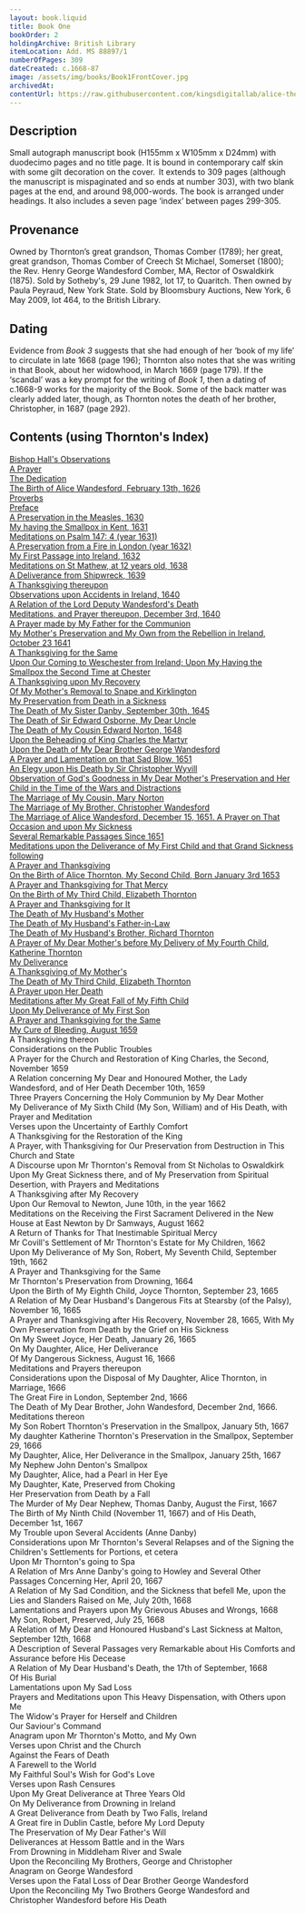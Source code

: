 ```yaml
---
layout: book.liquid
title: Book One
bookOrder: 2
holdingArchive: British Library
itemLocation: Add. MS 88897/1
numberOfPages: 309
dateCreated: c.1668-87
image: /assets/img/books/Book1FrontCover.jpg
archivedAt: 
contentUrl: https://raw.githubusercontent.com/kingsdigitallab/alice-thornton/refs/heads/edition/texts/01_book_one/book_one.xml
---
```


## Description 

Small autograph manuscript book (H155mm x W105mm x D24mm) with duodecimo pages and no title page. It is bound in contemporary calf skin with some gilt decoration on the cover.  It extends to 309 pages (although the manuscript is mispaginated and so ends at number 303), with two blank pages at the end, and around 98,000-words. The book is arranged under headings. It also includes a seven page ‘index’ between pages 299-305. 

## Provenance 

Owned by Thornton’s great grandson, Thomas Comber (1789); her great, great grandson, Thomas Comber of Creech St Michael, Somerset (1800); the Rev. Henry George Wandesford Comber, MA, Rector of Oswaldkirk (1875). Sold by Sotheby's, 29 June 1982, lot 17, to Quaritch. Then owned by Paula Peyraud, New York State. Sold by Bloomsbury Auctions, New York, 6 May 2009, lot 464, to the British Library.  

## Dating

Evidence from _Book 3_ suggests that she had enough of her ‘book of my life’ to circulate in late 1668 (page 196); Thornton also notes that she was writing in that Book, about her widowhood, in March 1669 (page 179). If the ‘scandal’ was a key prompt for the writing of _Book 1_, then a dating of c.1668-9 works for the majority of the Book. Some of the back matter was clearly added later, though, as Thornton notes the death of her brother, Christopher, in 1687 (page 292).

## Contents (using Thornton's Index)

[Bishop Hall's Observations](https://thornton.kdl.kcl.ac.uk/edition/?p0.do=book_one&p0.lo=p.1&p0.vi=modern) <br/>
[A Prayer](https://thornton.kdl.kcl.ac.uk/edition/?p0.do=book_one&p0.lo=p.2&p0.vi=modern) <br/>
[The Dedication](https://thornton.kdl.kcl.ac.uk/edition/?p0.do=book_one&p0.lo=p.3&p0.vi=modern) <br/>
[The Birth of Alice Wandesford, February 13th, 1626](https://thornton.kdl.kcl.ac.uk/edition/?p0.do=book_one&p0.lo=p.5&p0.vi=modern) <br/>
[Proverbs](https://thornton.kdl.kcl.ac.uk/edition/?p0.do=book_one&p0.lo=p.6&p0.vi=modern) <br/>
[Preface](https://thornton.kdl.kcl.ac.uk/edition/?p0.do=book_one&p0.lo=p.7&p0.vi=modern) <br/>
[A Preservation in the Measles, 1630](https://thornton.kdl.kcl.ac.uk/edition/?p0.do=book_one&p0.lo=p.8&p0.vi=modern) <br/>
[My having the Smallpox in Kent, 1631](https://thornton.kdl.kcl.ac.uk/edition/?p0.do=book_one&p0.lo=p.9&p0.vi=modern) <br/>
[Meditations on Psalm 147: 4 (year 1631)](https://thornton.kdl.kcl.ac.uk/edition/?p0.do=book_one&p0.lo=p.10&p0.vi=modern) <br/>
[A Preservation from a Fire in London (year 1632)](https://thornton.kdl.kcl.ac.uk/edition/?p0.do=book_one&p0.lo=p.11&p0.vi=modern) <br/>
[My First Passage into Ireland, 1632](https://thornton.kdl.kcl.ac.uk/edition/?p0.do=book_one&p0.lo=p.12&p0.vi=modern) <br/>
[Meditations on St Mathew, at 12 years old, 1638](https://thornton.kdl.kcl.ac.uk/edition/?p0.do=book_one&p0.lo=p.14&p0.vi=modern) <br/>
[A Deliverance from Shipwreck, 1639](https://thornton.kdl.kcl.ac.uk/edition/?p0.do=book_one&p0.lo=p.15&p0.vi=modern) <br/>
[A Thanksgiving thereupon](https://thornton.kdl.kcl.ac.uk/edition/?p0.do=book_one&p0.lo=p.17&p0.vi=modern) <br/>
[Observations upon Accidents in Ireland, 1640](https://thornton.kdl.kcl.ac.uk/edition/?p0.do=book_one&p0.lo=p.20&p0.vi=modern) <br/>
[A Relation of the Lord Deputy Wandesford's Death](https://thornton.kdl.kcl.ac.uk/edition/?p0.do=book_one&p0.lo=p.27&p0.vi=modern) <br/>
[Meditations, and Prayer thereupon, December 3rd, 1640](https://thornton.kdl.kcl.ac.uk/edition/?p0.do=book_one&p0.lo=p.38&p0.vi=modern) <br/>
[A Prayer made by My Father for the Communion](https://thornton.kdl.kcl.ac.uk/edition/?p0.do=book_one&p0.lo=p.54&p0.vi=modern) <br/>
[My Mother's Preservation and My Own from the Rebellion in Ireland, October 23 1641](https://thornton.kdl.kcl.ac.uk/edition/?p0.do=book_one&p0.lo=p.62&p0.vi=modern) <br/>
[A Thanksgiving for the Same](https://thornton.kdl.kcl.ac.uk/edition/?p0.do=book_one&p0.lo=p.67&p0.vi=modern) <br/>
[Upon Our Coming to Weschester from Ireland; Upon My Having the Smallpox the Second Time at Chester](https://thornton.kdl.kcl.ac.uk/edition/?p0.do=book_one&p0.lo=p.69&p0.vi=modern) <br/>
[A Thanksgiving upon My Recovery](https://thornton.kdl.kcl.ac.uk/edition/?p0.do=book_one&p0.lo=p.75&p0.vi=modern) <br/>
[Of My Mother's Removal to Snape and Kirklington](https://thornton.kdl.kcl.ac.uk/edition/?p0.do=book_one&p0.lo=p.77&p0.vi=modern) <br/>
[My Preservation from Death in a Sickness](https://thornton.kdl.kcl.ac.uk/edition/?p0.do=book_one&p0.lo=p.83&p0.vi=modern) <br/>
[The Death of My Sister Danby, September 30th, 1645](https://thornton.kdl.kcl.ac.uk/edition/?p0.do=book_one&p0.lo=p.85&p0.vi=modern) <br/>
[The Death of Sir Edward Osborne, My Dear Uncle](https://thornton.kdl.kcl.ac.uk/edition/?p0.do=book_one&p0.lo=p.91&p0.vi=modern) <br/>
[The Death of My Cousin Edward Norton, 1648](https://thornton.kdl.kcl.ac.uk/edition/?p0.do=book_one&p0.lo=p.92&p0.vi=modern) <br/>
[Upon the Beheading of King Charles the Martyr](https://thornton.kdl.kcl.ac.uk/edition/?p0.do=book_one&p0.lo=p.93&p0.vi=modern) <br/>
[Upon the Death of My Dear Brother George Wandesford](https://thornton.kdl.kcl.ac.uk/edition/?p0.do=book_one&p0.lo=p.96&p0.vi=modern) <br/>
[A Prayer and Lamentation on that Sad Blow, 1651](https://thornton.kdl.kcl.ac.uk/edition/?p0.do=book_one&p0.lo=p.108&p0.vi=modern) <br/>
[An Elegy upon His Death by Sir Christopher Wyvill](https://thornton.kdl.kcl.ac.uk/edition/?p0.do=book_one&p0.lo=p.114&p0.vi=modern) <br/>
[Observation of God's Goodness in My Dear Mother's Preservation and Her Child in the Time of the Wars and Distractions](https://thornton.kdl.kcl.ac.uk/edition/?p0.do=book_one&p0.lo=p.115&p0.vi=modern) <br/>
[The Marriage of My Cousin, Mary Norton](https://thornton.kdl.kcl.ac.uk/edition/?p0.do=book_one&p0.lo=p.116&p0.vi=modern) <br/>
[The Marriage of My Brother, Christopher Wandesford](https://thornton.kdl.kcl.ac.uk/edition/?p0.do=book_one&p0.lo=p.116&p0.vi=modern) <br/>
[The Marriage of Alice Wandesford, December 15, 1651. A Prayer on That Occasion and upon My Sickness](https://thornton.kdl.kcl.ac.uk/edition/?p0.do=book_one&p0.lo=p.117&p0.vi=modern) <br/>
[Several Remarkable Passages Since 1651](https://thornton.kdl.kcl.ac.uk/edition/?p0.do=book_one&p0.lo=p.124&p0.vi=modern) <br/>
[Meditations upon the Deliverance of My First Child and that Grand Sickness following](https://thornton.kdl.kcl.ac.uk/edition/?p0.do=book_one&p0.lo=p.126&p0.vi=modern) <br/>
[A Prayer and Thanksgiving](https://thornton.kdl.kcl.ac.uk/edition/?p0.do=book_one&p0.lo=p.129&p0.vi=modern) <br/>
[On the Birth of Alice Thornton, My Second Child, Born January 3rd 1653](https://thornton.kdl.kcl.ac.uk/edition/?p0.do=book_one&p0.lo=p.132&p0.vi=modern) <br/>
[A Prayer and Thanksgiving for That Mercy](https://thornton.kdl.kcl.ac.uk/edition/?p0.do=book_one&p0.lo=p.134&p0.vi=modern) <br/>
[On the Birth of My Third Child, Elizabeth Thornton](https://thornton.kdl.kcl.ac.uk/edition/?p0.do=book_one&p0.lo=p.136&p0.vi=modern) <br/>
[A Prayer and Thanksgiving for It](https://thornton.kdl.kcl.ac.uk/edition/?p0.do=book_one&p0.lo=p.139&p0.vi=modern) <br/>
[The Death of My Husband's Mother](https://thornton.kdl.kcl.ac.uk/edition/?p0.do=book_one&p0.lo=p.141&p0.vi=modern) <br/>
[The Death of My Husband's Father-in-Law](https://thornton.kdl.kcl.ac.uk/edition/?p0.do=book_one&p0.lo=p.141&p0.vi=modern) <br/>
[The Death of My Husband's Brother, Richard Thornton](https://thornton.kdl.kcl.ac.uk/edition/?p0.do=book_one&p0.lo=p.141&p0.vi=modern) <br/>
[A Prayer of My Dear Mother's before My Delivery of My Fourth Child, Katherine Thornton](https://thornton.kdl.kcl.ac.uk/edition/?p0.do=book_one&p0.lo=p.142&p0.vi=modern) <br/>
[My Deliverance](https://thornton.kdl.kcl.ac.uk/edition/?p0.do=book_one&p0.lo=p.145&p0.vi=modern) <br/>
[A Thanksgiving of My Mother's](https://thornton.kdl.kcl.ac.uk/edition/?p0.do=book_one&p0.lo=p.145&p0.vi=modern) <br/>
[The Death of My Third Child, Elizabeth Thornton](https://thornton.kdl.kcl.ac.uk/edition/?p0.do=book_one&p0.lo=p.147&p0.vi=modern) <br/>
[A Prayer upon Her Death](https://thornton.kdl.kcl.ac.uk/edition/?p0.do=book_one&p0.lo=p.148&p0.vi=modern) <br/>
[Meditations after My Great Fall of My Fifth Child](https://thornton.kdl.kcl.ac.uk/edition/?p0.do=book_one&p0.lo=p.149&p0.vi=modern) <br/>
[Upon My Deliverance of My First Son](https://thornton.kdl.kcl.ac.uk/edition/?p0.do=book_one&p0.lo=p.150&p0.vi=modern) <br/>
[A Prayer and Thanksgiving for the Same](https://thornton.kdl.kcl.ac.uk/edition/?p0.do=book_one&p0.lo=p.151&p0.vi=modern) <br/>
[My Cure of Bleeding, August 1659](https://thornton.kdl.kcl.ac.uk/edition/?p0.do=book_one&p0.lo=p.153&p0.vi=modern) <br/>
A Thanksgiving thereon <br/>
Considerations on the Public Troubles <br/>
A Prayer for the Church and Restoration of King Charles, the Second, November 1659 <br/>
A Relation concerning My Dear and Honoured Mother, the Lady Wandesford, and of Her Death December 10th, 1659 <br/>
Three Prayers Concerning the Holy Communion by My Dear Mother <br/>
My Deliverance of My Sixth Child (My Son, William) and of His Death, with Prayer and Meditation <br/>
Verses upon the Uncertainty of Earthly Comfort <br/>
A Thanksgiving for the Restoration of the King <br/>
A Prayer, with Thanksgiving for Our Preservation from Destruction in This Church and State <br/>
A Discourse upon Mr Thornton's Removal from St Nicholas to Oswaldkirk <br/>
Upon My Great Sickness there, and of My Preservation from Spiritual Desertion, with Prayers and Meditations <br/>
A Thanksgiving after My Recovery <br/>
Upon Our Removal to Newton, June 10th, in the year 1662 <br/>
Meditations on the Receiving the First Sacrament Delivered in the New House at East Newton by Dr Samways, August 1662 <br/>
A Return of Thanks for That Inestimable Spiritual Mercy <br/>
Mr Covill's Settlement of Mr Thornton's Estate for My Children, 1662 <br/>
Upon My Deliverance of My Son, Robert, My Seventh Child, September 19th, 1662 <br/>
A Prayer and Thanksgiving for the Same <br/>
Mr Thornton's Preservation from Drowning, 1664 <br/>
Upon the Birth of My Eighth Child, Joyce Thornton, September 23, 1665 <br/>
A Relation of My Dear Husband's Dangerous Fits at Stearsby (of the Palsy), November 16, 1665 <br/>
A Prayer and Thanksgiving after His Recovery, November 28, 1665, With My Own Preservation from Death by the Grief on His Sickness <br/>
On My Sweet Joyce, Her Death, January 26, 1665 <br/>
On My Daughter, Alice, Her Deliverance <br/>
Of My Dangerous Sickness, August 16, 1666 <br/>
Meditations and Prayers thereupon <br/>
Considerations upon the Disposal of My Daughter, Alice Thornton, in Marriage, 1666 <br/>
The Great Fire in London, September 2nd, 1666 <br/>
The Death of My Dear Brother, John Wandesford, December 2nd, 1666. Meditations thereon <br/>
My Son Robert Thornton's Preservation in the Smallpox, January 5th, 1667 <br/>
My daughter Katherine Thornton's Preservation in the Smallpox, September 29, 1666 <br/>
My Daughter, Alice, Her Deliverance in the Smallpox, January 25th, 1667 <br/>
My Nephew John Denton's Smallpox <br/>
My Daughter, Alice, had a Pearl in Her Eye <br/>
My Daughter, Kate, Preserved from Choking <br/>
Her Preservation from Death by a Fall <br/>
The Murder of My Dear Nephew, Thomas Danby, August the First, 1667 <br/>
The Birth of My Ninth Child (November 11, 1667) and of His Death, December 1st, 1667 <br/>
My Trouble upon Several Accidents (Anne Danby) <br/>
Considerations upon Mr Thornton's Several Relapses and of the Signing the Children's Settlements for Portions, et cetera <br/>
Upon Mr Thornton's going to Spa <br/>
A Relation of Mrs Anne Danby's going to Howley and Several Other Passages Concerning Her, April 20, 1667 <br/>
A Relation of My Sad Condition, and the Sickness that befell Me, upon the Lies and Slanders Raised on Me, July 20th, 1668 <br/>
Lamentations and Prayers upon My Grievous Abuses and Wrongs, 1668 <br/>
My Son, Robert, Preserved, July 25, 1668 <br/>
A Relation of My Dear and Honoured Husband's Last Sickness at Malton, September 12th, 1668 <br/>
A Description of Several Passages very Remarkable about His Comforts and Assurance before His Decease <br/>
A Relation of My Dear Husband's Death, the 17th of September, 1668 <br/>
Of His Burial <br/>
Lamentations upon My Sad Loss <br/>
Prayers and Meditations upon This Heavy Dispensation, with Others upon Me <br/>
The Widow's Prayer for Herself and Children <br/>
Our Saviour's Command <br/>
Anagram upon Mr Thornton's Motto, and My Own <br/>
Verses upon Christ and the Church <br/>
Against the Fears of Death <br/>
A Farewell to the World <br/>
My Faithful Soul's Wish for God's Love <br/>
Verses upon Rash Censures <br/>
Upon My Great Deliverance at Three Years Old <br/>
On My Deliverance from Drowning in Ireland <br/>
A Great Deliverance from Death by Two Falls, Ireland <br/>
A Great fire in Dublin Castle, before My Lord Deputy <br/>
The Preservation of My Dear Father's Will <br/>
Deliverances at Hessom Battle and in the Wars <br/>
From Drowning in Middleham River and Swale <br/>
Upon the Reconciling My Brothers, George and Christopher <br/>
Anagram on George Wandesford <br/>
Verses upon the Fatal Loss of Dear Brother George Wandesford <br/>
Upon the Reconciling My Two Brothers George Wandesford and Christopher Wandesford before His Death <br/>
